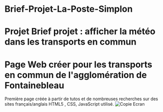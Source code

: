 # Brief-Projet-La-Poste-Simplon
Projet Brief projet : afficher la météo dans les transports en commun
================================================================================
Page Web créer pour les transports en commun de l'agglomération de Fontainebleau
================================================================================
Première page créée à partir de tutos et de nombreuses recherches sur des sites français/anglais
HTML5 , CSS, JavaScript utilisé.
![Copie Ecran](https://github.com/Drakstol/Brief-Projet-La-Poste-Simplon/assets/137507177/d19c5042-5649-4675-a4fc-52ef5a495e3d)


